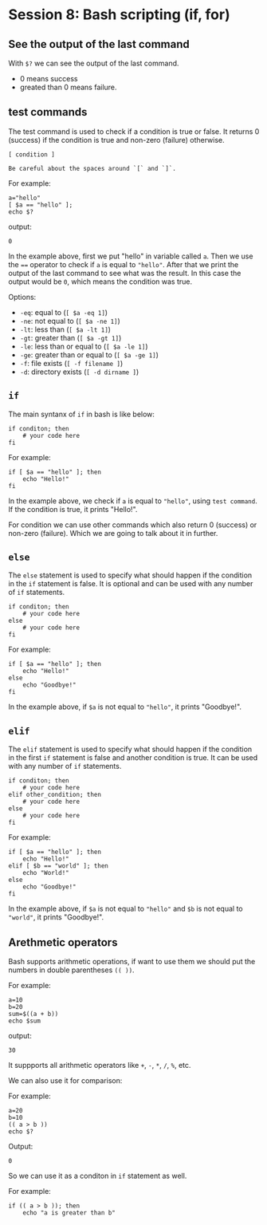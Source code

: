 # Session 8: Bash scripting (if, for)

## See the output of the last command

With `$?` we can see the output of the last command.

* 0 means success
* greated than 0 means failure.


## test commands

The test command is used to check if a condition is true or false.
It returns 0 (success) if the condition is true and non-zero (failure) otherwise.

```shell
[ condition ]
```

```{important}
Be careful about the spaces around `[` and `]`.
```

For example:

```shell
a="hello"
[ $a == "hello" ];
echo $?
```

output:

```text
0
```

In the example above, first we put "hello" in variable called `a`.
Then we use the `==` operator to check if `a` is equal to `"hello"`.
After that we print the output of the last command to see what was the result.
In this case the output would be `0`, which means the condition was true.

Options:

* `-eq`: equal to (`[ $a -eq 1]`)
* `-ne`: not equal to (`[ $a -ne 1]`)
* `-lt`: less than (`[ $a -lt 1]`)
* `-gt`: greater than (`[ $a -gt 1]`)
* `-le`: less than or equal to (`[ $a -le 1]`)
* `-ge`: greater than or equal to (`[ $a -ge 1]`)
* `-f`: file exists (`[ -f filename ]`)
* `-d`: directory exists (`[ -d dirname ]`)


## `if`

The main syntanx of `if` in bash is like below:

```shell
if conditon; then
    # your code here
fi
```

For example:

```shell
if [ $a == "hello" ]; then
    echo "Hello!"
fi
```

In the example above, we check if `a` is equal to `"hello"`, using `test command`.
If the condition is true, it prints "Hello!".

For condition we can use other commands which also return 0 (success) or non-zero (failure).
Which we are going to talk about it in further.

## `else`

The `else` statement is used to specify what should happen if the condition in the `if` statement is false.
It is optional and can be used with any number of `if` statements.

```shell
if conditon; then
    # your code here
else
    # your code here
fi
```
For example:

```shell
if [ $a == "hello" ]; then
    echo "Hello!"
else
    echo "Goodbye!"
fi
```

In the example above, if `$a` is not equal to `"hello"`, it prints "Goodbye!".

## `elif`

The `elif` statement is used to specify what should happen if the condition in
the first `if` statement is false and another condition is true.
It can be used with any number of `if` statements.

```shell
if conditon; then
    # your code here
elif other_condition; then
    # your code here
else
    # your code here
fi
```

For example:

```shell
if [ $a == "hello" ]; then
    echo "Hello!"
elif [ $b == "world" ]; then
    echo "World!"
else
    echo "Goodbye!"
fi
```

In the example above, if `$a` is not equal to `"hello"` and `$b` is not equal to `"world"`, it prints "Goodbye!".

## Arethmetic operators

Bash supports arithmetic operations, if want to use them we should put the numbers in double parentheses `(( ))`.

For example:

```shell
a=10
b=20
sum=$((a + b))
echo $sum
```

output:
```text
30
```

It suppports all arithmetic operators like `+`, `-`, `*`, `/`, `%`, etc.

We can also use it for comparison:

For example:

```shell
a=20
b=10
(( a > b ))
echo $?
```

Output:
```text
0
```

So we can use it as a conditon in `if` statement as well.

For example:

```shell
if (( a > b )); then
    echo "a is greater than b"
```








